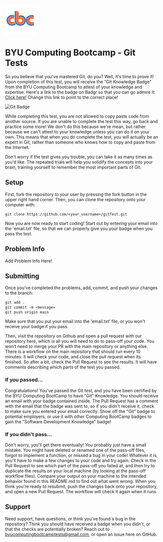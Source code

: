 <img src=".cbc/CBClogo.png" alt="Computing Boot Camp Logo" width="100"/>

# BYU Computing Bootcamp - Git Tests

So you believe that you've mastered Git, do you? Well, it's time to prove it! Upon completion of this test, you will receive
the "Git Knowledge Badge" from the BYU Computing Bootcamp to attest of your knowledge and expertise. Here's a link to the badge on Badgr so that you can go admire it: [Click here!](https://badgr.com/public/badges/VfiBaNJFSdCiSti946bVCA) Change this link to point to the correct place!

<img src="https://api.badgr.io/public/badges/VfiBaNJFSdCiSti946bVCA/image?imageVersion=1" alt="Git Badge" width="200"/>

While completing this test, you are not allowed to copy paste code from another source. If you are unable to complete the test this way, go back and practice some more! We don't do this because we're mean, but rather because we can't attest to your knowledge unless you can do it on your own. This means that when you do complete the test, you will actually be an expert in Git, rather than someone who knows how to copy and paste from the Internet.

Don't worry if the test gives you trouble, you can take it as many times as you'd like. The repeated trials will help you solidify the concepts into your brain, training yourself to remember the most important parts of Git.

## Setup

First, fork the repository to your user by pressing the fork button in the upper right hand corner. Then, you can clone the repository onto your computer with:
```
git clone https://github.com/<your_username>/gitTest.git
```
Now you are now ready to start coding!
Start out by entering your email into the 'email.txt' file, so that we can properly give you your badge when you pass the test.

## Problem Info

Add Problem Info Here!

## Submitting

Once you've completed the problems, add, commit, and push your changes to the branch:
```
git add .
git commit -m <message>
git push origin main
```
Make sure that you put your email into the 'email.txt' file, or you won't receive your badge if you pass.

Then, visit the repository on Github and open a pull request with our repository here,
which is all you will need to do to pass-off your code. You won't need to merge your
PR with the main repository or anything else. There is a workflow on the main
repository that should run every 10 minutes: it will check your code, and close the
pull request when its finished. So after a bit, check the Pull Request to see the results. 
It will have comments describing which parts of the test you passed.

### If you passed...
Congratulations! You've passed the Git test, and you have been certified
by the BYU Computing BootCamp to have "Git" Knowledge. You should receive an email with your badge contained inside. The
Pull Request has a comment with the email that the badge was sent to, so if you didn't receive it, check to make sure
you entered your email correctly. Show off the "Git" badge to potential employers, or use it with other Computing BootCamp 
badges to gain the "Software Development Knowledge" badge!

### If you didn't pass...
Don't worry, you'll get there eventually! You probably just have a small mistake. You might have deleted or renamed 
one of the pass-off files, forgot to implement a function, or missed a bug in your code! Whatever it is, you'll have to make a few 
changes to your code and try again. Check in the Pull Request to see which part of the pass-off you failed at, and then try to
duplicate the results on your local machine (by looking at the pass-off workflow files). Compare your output on your machine to
the intended behavior found in this README.md to find out what went wrong. When you think you're ready to resubmit, push the changes
back onto your repository, and open a new Pull Request. The workflow will check it again when it runs.

## Support

Need support, have questions, or think you've found a bug in the repository? Think you should have received a badge when
you didn't, or that the checks are potentially broken? Reach out to byucomputingbootcamptests@gmail.com, or open an issue here on
GitHub.
